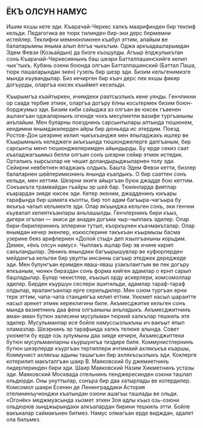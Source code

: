 ## ЁКЪ ОЛСУН НАМУС

Ишим яхшы кете эди.
Къарачай-Черкес халкъ маарифинден бир теклиф кельди.
Педагогика ве тюрк тилинден бир-эки дерс бермемни истейлер.
Теклифни мемнюнликнен къабул эттим, апайым ве балаларымны яныма алып ёлгъа чыкътым.
Оджа аркъадашларымдан Эдем Февзи (Козьайдын) да бизге къошулды.
Агъыр ёлджулыкътан сонъ Къарачай-Черкесиянынъ баш шеэри Батталпашинскийге келип чык'тыкъ.
Кубань озени боюнда олгъан Батталпашинский (Баттал Паша, тюрк пашаларындан экен) гузель бир шеэр эди.
Бизим кельгенимизге мында къувандылар.
Биз кечирген бир къач дерс пек яхшы фикир догъурды, оларгъа юксек къыймет кесильди.

Къырымгъа къайтыркен, ичимдеки раатсызлыкъ кене уянды.
Генчликни ор саада тербие этмек, оларгъа догъру ёлны косьтермек бизим боюн-борджумыз эди.
Бизим киби сайыджа аз олгъан ве юксек гъаенен ашлангъан оджаларнынъ огюнде чокъ месулиетли вазифе тургъаныны анълайым.
Мен буларны поезднинъ сарсынтылары алтында тюшюнем, кендимни янымдакилерден айры бир дюньяда ис этердим.
Поезд Ростов-Дон шеэрине келип чыкъкъандже мен япыладжакъ ишлер ве Къырымнынъ келеджеги акъкъында тюшюнджелерге далгъаным, бир сарсынты менп тюшюнджелеримден айындырды.
Бу ерде секиз саат къаладжагъымыз белли олгъан сонъ шеэрни сейир этмек истедик.
Орталыкъ хырсызлар не чешит доландырыджыларнен толу эди.
Сейирни невбетнен япаджакъ олдыкъ.
Башта Эдем Февзи кетти, бизлер балаларнен шейлеримизнинъ янында къалдыкъ.
О бир сааттен сонъ кельди, мен кеттим.
Шеэрни экиге айыргъан буюк джадде бою кеттим.
Сокъакъта трамвайдан гъайры эр шей бар.
Тюкянларда фиятлар къарардан зияде юксек эди.
Кетер экеним, джадденинъ юкъары тарафында бир шамата къопты, бир топ адам багъыра-чагъыра бу якъкъа чапып кельмекте эди.
Олар якъынджа кельген сонъ, эки генчни къувалап келеяткъанлары анълашылды.
Генчлернинъ бири къыз, дигери огълан — экиси де анадан догъма чыр-чыплакъ эдилер.
Олар бири-бирилерининъ эллерини тутып, къоркъунен къачмакъталар.
Олар янымдан кечер экенлер, кокюслерине такъкъан къырмызы басма узерине беяз арифлернен «Долой стыд» деп язылгъаныны корьдим.
Демек, «ёкъ олсун намус».
Чыплакъ яшлар бир эв ичине кирип сакъландылар.
Эвнинъ янындаки багъырышувлар ве куфюрлерден мейдангъа кельгеи бир увулты инсанны сагъыр этеджек дереджеде эди.
Мен булунгъан еримден яваш-яваш узакълаиггым ве пек догъру япкъаным, чюнкн бираздан сонъ форма кийген адамлар о ернп сарып башладылар.
Булар чекистлер, къызыл орду аскерлери, комсомоллар эдилер.
Бирден къуршун сеслери эшитильди, адамлар тараф-тараф олдылар, яралангъанлар ерге серильдилер.
Мен озюм тургъан ерни терк эттим, чапа-чапа станциягъа келип еттим.
Укюмет насыл шараитте насыл арекет этмек кереклигини биле.
Акъмесджитке кельген сонъ мында вазиетнинъ даа фена олгъаныны анъладыкъ.
Акъмесджитнинъ аман-аман бутюн эалисини мусульман тюркий халкълар тешкиль эте эдилер.
Мусульманлар исе бойле намуссызлыкъны ич вакъыт япып оламазлар.
Шеэрнинъ эр тарафында халкъ телюке алында.
Совет укюмети бу ерде озь зулумыны даа зияде кечире, Акъмесджиттеки бутюн мусульманларны къуршунгъа тиздире биле.
Коммунистлернинъ бутюн шеэрлерде къургъан тертиплери ичтимаий ахлякъкъа къаршы, Коммунист ахлякъы адыны ташыгъан бир ахлякъсызлыкъ эди.
Коклерге котерилип макъталгъан шаир В.
Маяковский бу джемиетнинъ лидерлеринден бири эди.
Шаир Маяковский Назим Хикметнинъ устазы эди.
Маяковский Москвада отельнинъ пенджересинден озюни ташлап ольдюрди.
Оны унуттылар, сонъра бир даа хатырлады ве котердилер.
Комсомол шаири Есенин де Ленинграддаки Астория отелининъучюнджи къатындан озюни ашагъы ташлады ве ольди.
«Огонёк» меджмуасында хызмет эткен Зоя адлы къыз озь-озюни ольдюрюв зынджырындаки алкъалардан бирини тешкиль этти.
Бойле вакъиалар саймакънен битмез.
Намус олмагъан ерде видждан, адалет ола бильмез.
